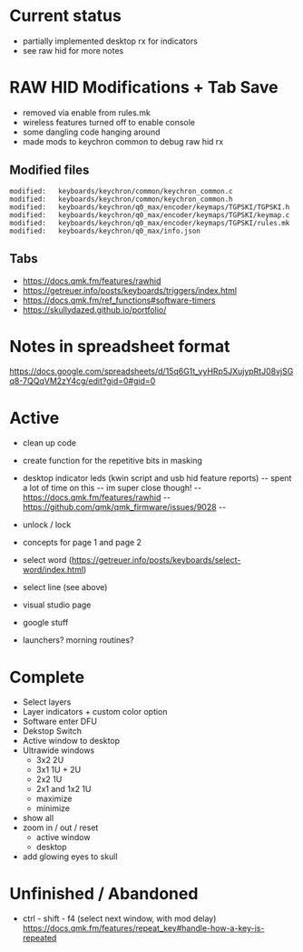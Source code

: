 # Current status

- partially implemented desktop rx for indicators 
- see raw hid for more notes

# RAW HID Modifications + Tab Save

- removed via enable from rules.mk
- wireless features turned off to enable console
- some dangling code hanging around
- made mods to keychron common to debug raw hid rx

## Modified files

```
modified:   keyboards/keychron/common/keychron_common.c
modified:   keyboards/keychron/common/keychron_common.h
modified:   keyboards/keychron/q0_max/encoder/keymaps/TGPSKI/TGPSKI.h
modified:   keyboards/keychron/q0_max/encoder/keymaps/TGPSKI/keymap.c
modified:   keyboards/keychron/q0_max/encoder/keymaps/TGPSKI/rules.mk
modified:   keyboards/keychron/q0_max/info.json
```

## Tabs

* https://docs.qmk.fm/features/rawhid
* https://getreuer.info/posts/keyboards/triggers/index.html
* https://docs.qmk.fm/ref_functions#software-timers
* https://skullydazed.github.io/portfolio/

# Notes in spreadsheet format
https://docs.google.com/spreadsheets/d/15q6G1t_yyHRp5JXujypRtJ08vjSGq8-7QQqVM2zY4cg/edit?gid=0#gid=0

# Active

- clean up code
- create function for the repetitive bits in masking

- desktop indicator leds (kwin script and usb hid feature reports)
-- spent a lot of time on this
-- im super close though!
-- https://docs.qmk.fm/features/rawhid
-- https://github.com/qmk/qmk_firmware/issues/9028
-- 

- unlock / lock
- concepts for page 1 and page 2
- select word (https://getreuer.info/posts/keyboards/select-word/index.html)
- select line (see above)
- visual studio page
- google stuff
- launchers? morning routines?

# Complete

- Select layers
- Layer indicators + custom color option
- Software enter DFU
- Dekstop Switch
- Active window to desktop
- Ultrawide windows
    - 3x2 2U
    - 3x1 1U + 2U
    - 2x2 1U
    - 2x1 and 1x2 1U
    - maximize
    - minimize
- show all
- zoom in / out / reset
    - active window
    - desktop
- add glowing eyes to skull

# Unfinished / Abandoned

- ctrl - shift - f4 (select next window, with mod delay)
https://docs.qmk.fm/features/repeat_key#handle-how-a-key-is-repeated







